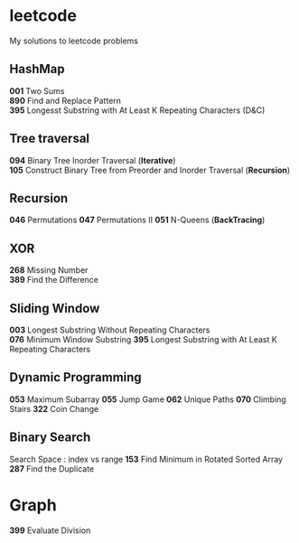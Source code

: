 # leetcode
My solutions to leetcode problems

## HashMap
**001** Two Sums  
**890** Find and Replace Pattern  
**395** Longesst Substring with At Least K Repeating Characters (D&C)

## Tree traversal
**094** Binary Tree Inorder Traversal (**Iterative**)  
**105** Construct Binary Tree from Preorder and Inorder Traversal (**Recursion**)

## Recursion
**046** Permutations
**047** Permutations II
**051** N-Queens (**BackTracing**)

## XOR
**268** Missing Number  
**389** Find the Difference

## Sliding Window
**003** Longest Substring Without Repeating Characters  
**076** Minimum Window Substring
**395** Longest Substring with At Least K Repeating Characters

## Dynamic Programming
**053** Maximum Subarray
**055** Jump Game
**062** Unique Paths
**070** Climbing Stairs
**322** Coin Change

## Binary Search
Search Space : index vs range
**153** Find Minimum in Rotated Sorted Array
**287** Find the Duplicate

# Graph
**399** Evaluate Division
